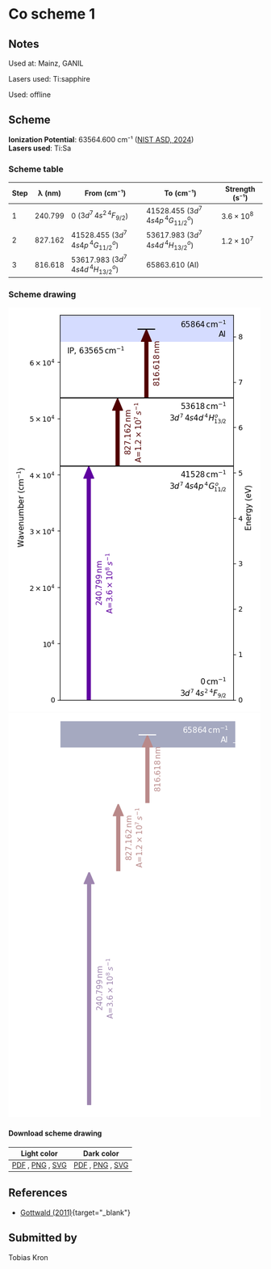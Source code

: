# Co scheme 1

## Notes

Used at: Mainz, GANIL

Lasers used: Ti:sapphire

Used: offline





## Scheme

**Ionization Potential**: 63564.600 cm⁻¹ ([NIST ASD, 2024](https://www.nist.gov/pml/atomic-spectra-database))  
**Lasers used**: Ti:Sa

### Scheme table

| Step | λ (nm)  |                 From (cm⁻¹)                  |                  To (cm⁻¹)                   |   Strength (s⁻¹)    |
| ---- | ------- | -------------------------------------------- | -------------------------------------------- | ------------------- |
| 1    | 240.799 | 0 ($3d^{7}\,4s^{2}\,^{4}F_{9/2}$)            | 41528.455 ($3d^{7}\,4s4p\,^{4}G^{o}_{11/2}$) | $3.6 \times 10^{8}$ |
| 2    | 827.162 | 41528.455 ($3d^{7}\,4s4p\,^{4}G^{o}_{11/2}$) | 53617.983 ($3d^{7}\,4s4d\,^{4}H^{o}_{13/2}$) | $1.2 \times 10^{7}$ |
| 3    | 816.618 | 53617.983 ($3d^{7}\,4s4d\,^{4}H^{o}_{13/2}$) | 65863.610 (AI)                               |                     |


### Scheme drawing

![co scheme, light mode](co-001/co-001-light.png#only-light)
![co scheme, dark mode](co-001/co-001-dark-web.png#only-dark)

#### Download scheme drawing

|                                            Light color                                            |                                           Dark color                                           |
| ------------------------------------------------------------------------------------------------- | ---------------------------------------------------------------------------------------------- |
| [PDF](co-001/co-001-light.pdf) , [PNG](co-001/co-001-light.png) , [SVG](co-001/co-001-light.svg)  | [PDF](co-001/co-001-dark.pdf) , [PNG](co-001/co-001-dark.png) , [SVG](co-001/co-001-dark.svg)  |


## References

  - [Gottwald (2011)](https://doi.org/10.25358/openscience-3289){target="_blank"}



## Submitted by

Tobias Kron


